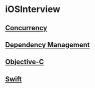 # iOSInterview

## [Concurrency](https://github.com/chipbk10/iOSInterview/blob/main/Concurrency/README.md)
## [Dependency Management](https://github.com/chipbk10/iOSInterview/blob/main/DependencyManagement/README.md)
## [Objective-C](https://github.com/chipbk10/iOSInterview/blob/main/ObjectiveC.md)
## [Swift](https://github.com/chipbk10/iOSInterview/blob/main/Swift.md)

